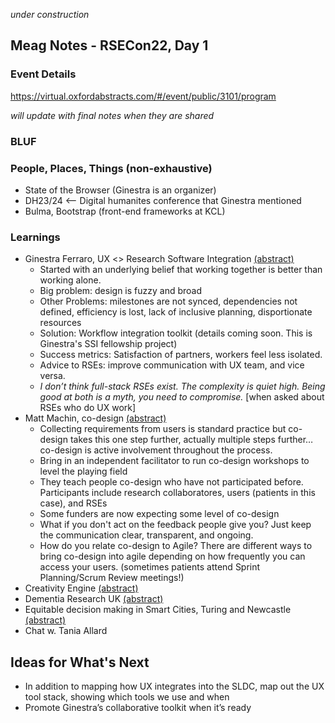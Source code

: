 _under construction_

## Meag Notes - RSECon22, Day 1
### Event Details
https://virtual.oxfordabstracts.com/#/event/public/3101/program </br>

_will update with final notes when they are shared_

### BLUF


### People, Places, Things (non-exhaustive)
- State of the Browser (Ginestra is an organizer)
- DH23/24 <— Digital humanites conference that Ginestra mentioned
- Bulma, Bootstrap (front-end frameworks at KCL)



### Learnings
- Ginestra Ferraro, UX <> Research Software Integration [(abstract)](https://virtual.oxfordabstracts.com/#/event/public/3101/submission/42]) </br>
   - Started with an underlying belief that working together is better than working alone. 
   - Big problem: design is fuzzy and broad 
   - Other Problems: milestones are not synced, dependencies not defined, efficiency is lost, lack of inclusive planning, disportionate resources 
   - Solution: Workflow integration toolkit (details coming soon. This is Ginestra's SSI fellowship project)
   - Success metrics: Satisfaction of partners, workers feel less isolated.
   - Advice to RSEs: improve communication with UX team, and vice versa.
   - _I don’t think full-stack RSEs exist. The complexity is quiet high. Being good at both is a myth, you need to compromise._ [when asked about RSEs who do UX work] 
- Matt Machin, co-design [(abstract)](https://virtual.oxfordabstracts.com/#/event/public/3101/submission/13)
   - Collecting requirements from users is standard practice but co-design takes this one step further, actually multiple steps further… co-design is active involvement throughout the process.
   - Bring in an independent facilitator to run co-design workshops to level the playing field
   - They teach people co-design who have not participated before. Participants include research collaboratores, users (patients in this case), and RSEs
   - Some funders are now expecting some level of co-design
   - What if you don't act on the feedback people give you? Just keep the communication clear, transparent, and ongoing. 
   - How do you relate co-design to Agile? There are different ways to bring co-design into agile depending on how frequently you can access your users. (sometimes patients attend Sprint Planning/Scrum Review meetings!)
- Creativity Engine [(abstract)](https://virtual.oxfordabstracts.com/#/event/public/3101/submission/49)
- Dementia Research UK [(abstract)](https://virtual.oxfordabstracts.com/#/event/public/3101/submission/78)
- Equitable decision making in Smart Cities, Turing and Newcastle [(abstract)](https://virtual.oxfordabstracts.com/#/event/public/3101/submission/43)
- Chat w. Tania Allard



## Ideas for What's Next
- In addition to mapping how UX integrates into the SLDC, map out the UX tool stack, showing which tools we use and when
- Promote Ginestra’s collaborative toolkit when it’s ready
